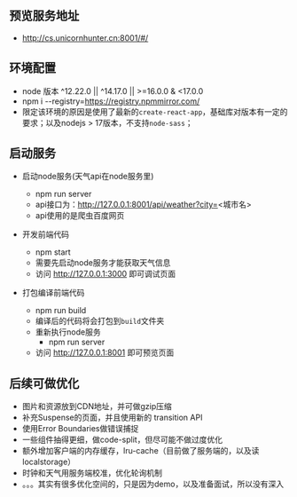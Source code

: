 
## 预览服务地址
- http://cs.unicornhunter.cn:8001/#/

## 环境配置
- node 版本 ^12.22.0 || ^14.17.0 || >=16.0.0 & <17.0.0
- npm i --registry=https://registry.npmmirror.com/
- 限定该环境的原因是使用了最新的`create-react-app`，基础库对版本有一定的要求；以及nodejs > 17版本，不支持`node-sass`；

## 启动服务
- 启动node服务(天气api在node服务里)
    - npm run server
    - api接口为：http://127.0.0.1:8001/api/weather?city=<城市名>
    - api使用的是爬虫百度网页

- 开发前端代码
    - npm start
    - 需要先启动node服务才能获取天气信息
    - 访问 http://127.0.0.1:3000 即可调试页面

- 打包编译前端代码
    - npm run build
    - 编译后的代码将会打包到`build`文件夹
    - 重新执行node服务
        - npm run server
    - 访问 http://127.0.0.1:8001 即可预览页面

## 后续可做优化
- 图片和资源放到CDN地址，并可做gzip压缩
- 补充Suspense的页面，并且使用新的 transition API
- 使用Error Boundaries做错误捕捉
- 一些组件抽得更细，做code-split，但尽可能不做过度优化
- 额外增加客户端的内存缓存，lru-cache（目前做了服务端的，以及读localstorage）
- 时钟和天气用服务端校准，优化轮询机制
- 。。。其实有很多优化空间的，只是因为demo，以及准备面试，所以没有深入
